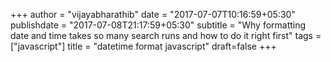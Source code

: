 +++
author = "vijayabharathib"
date = "2017-07-07T10:16:59+05:30"
publishdate = "2017-07-08T21:17:59+05:30"
subtitle = "Why formatting date and time takes so many search runs and how to do it right first"
tags = ["javascript"]
title = "datetime format javascript"
draft=false
+++

